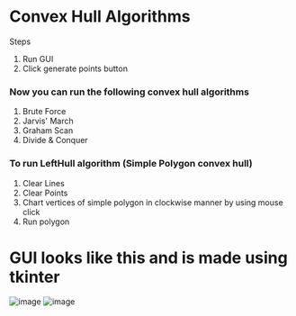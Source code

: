 # Convex Hull Algorithms

Steps
1. Run GUI
2. Click generate points button
  
### Now you can run the following convex hull algorithms
1. Brute Force 
2. Jarvis' March 
3. Graham Scan 
4. Divide & Conquer

### To run LeftHull algorithm (Simple Polygon convex hull)
1. Clear Lines
2. Clear Points
3. Chart vertices of simple polygon in clockwise manner by using mouse click
4. Run polygon

# GUI looks like this and is made using tkinter
![image](https://github.com/abbasmg/convex-hull-algo/assets/52215200/70621ffd-ba7e-4094-ba6d-cf2e6931f6b1)
![image](https://github.com/abbasmg/convex-hull-algo/assets/52215200/b7ff32bd-687c-4910-af5d-497f8c7e0928)
